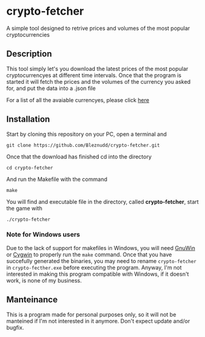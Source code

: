 # crypto-fetcher
A simple tool designed to retrive prices and volumes of the most popular cryptocurrencies

## Description
This tool simply let's you download the latest prices of the most popular cryptocurrencyes at different time intervals.
Once that the program is started it will fetch the prices and the volumes of the currency you asked for, and put the data into a .json file

For a list of all the avaiable currencyes, please click [here](https://www.cryptocompare.com/api/data/coinlist/)

## Installation
Start by cloning this repository on your PC, open a terminal and
```
git clone https://github.com/Bleznudd/crypto-fetcher.git
```

Once that the download has finished cd into the directory
```
cd crypto-fetcher
```

And run the Makefile with the command
```
make
```

You will find and executable file in the directory, called **crypto-fetcher**, start the game with
```
./crypto-fetcher
```

### Note for Windows users
Due to the lack of support for makefiles in Windows, you will need [GnuWin](http://gnuwin32.sourceforge.net/) or [Cygwin](http://www.cygwin.com/) to properly run the `make` command.
Once that you have succefully generated the binaries, you may need to rename `crypto-fetcher` in `crypto-fecther.exe` before executing the program.
Anyway, I'm not interested in making this program compatible with Windows, if it doesn't work, is none of my business.

## Manteinance
This is a program made for personal purposes only, so it will not be manteined if I'm not interested in it anymore.
Don't expect update and/or bugfix.

